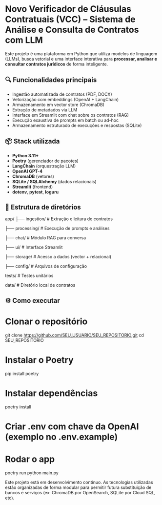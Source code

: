 # Novo Verificador de Cláusulas Contratuais (VCC) – Sistema de Análise e Consulta de Contratos com LLM

Este projeto é uma plataforma em Python que utiliza modelos de linguagem (LLMs), busca vetorial e uma interface interativa para **processar, analisar e consultar contratos jurídicos** de forma inteligente.

## 🔍 Funcionalidades principais

- Ingestão automatizada de contratos (PDF, DOCX)
- Vetorização com embeddings (OpenAI + LangChain)
- Armazenamento em vector store (ChromaDB)
- Extração de metadados via LLM
- Interface em Streamlit com chat sobre os contratos (RAG)
- Execução exaustiva de prompts em batch ou ad-hoc
- Armazenamento estruturado de execuções e respostas (SQLite)

## 📦 Stack utilizada

- **Python 3.11+**
- **Poetry** (gerenciador de pacotes)
- **LangChain** (orquestração LLM)
- **OpenAI GPT-4**
- **ChromaDB** (vetores)
- **SQLite / SQLAlchemy** (dados relacionais)
- **Streamlit** (frontend)
- **dotenv**, **pytest**, **loguru**

## 🧱 Estrutura de diretórios
app/
├── ingestion/ # Extração e leitura de contratos

├── processing/ # Execução de prompts e análises

├── chat/ # Módulo RAG para conversa

├── ui/ # Interface Streamlit

├── storage/ # Acesso a dados (vector + relacional)

├── config/ # Arquivos de configuração

tests/ # Testes unitários

data/ # Diretório local de contratos

## ⚙️ Como executar

# Clonar o repositório
git clone https://github.com/SEU_USUARIO/SEU_REPOSITORIO.git
cd SEU_REPOSITORIO

# Instalar o Poetry
pip install poetry

# Instalar dependências
poetry install

# Criar .env com chave da OpenAI (exemplo no .env.example)

# Rodar o app
poetry run python main.py

Este projeto está em desenvolvimento contínuo. As tecnologias utilizadas estão organizadas de forma modular para permitir futura substituição de bancos e serviços (ex: ChromaDB por OpenSearch, SQLite por Cloud SQL, etc).
